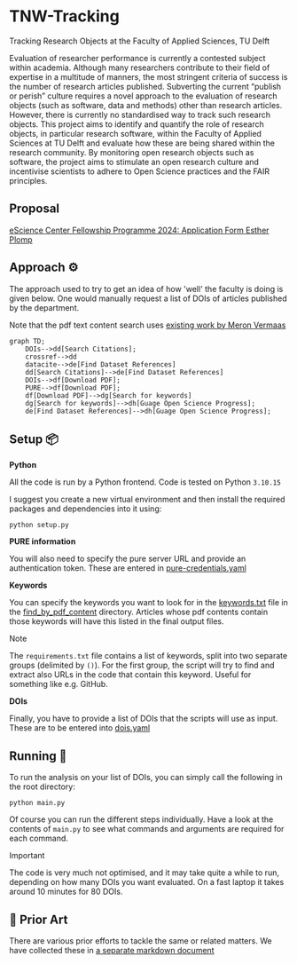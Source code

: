 # TNW-Tracking
Tracking Research Objects at the Faculty of Applied Sciences, TU Delft

Evaluation of researcher performance is currently a contested subject within academia. Although many researchers contribute to their field of expertise in a multitude of manners, the most stringent criteria of success is the number of research articles published. Subverting the current “publish or perish” culture requires a novel approach to the evaluation of research objects (such as software, data and methods) other than research articles. However, there is currently no standardised way to track such research objects. This project aims to identify and quantify the role of research objects, in particular research software, within the Faculty of Applied Sciences at TU Delft and evaluate how these are being shared within the research community. By monitoring open research objects such as software, the project aims to stimulate an open research culture and incentivise scientists to adhere to Open Science practices and the FAIR principles.


## Proposal
[eScience Center Fellowship Programme 2024: Application Form Esther Plomp](https://doi.org/10.5281/zenodo.10939832)

## Approach ⚙

The approach used to try to get an idea of how 'well' the faculty is doing is given below. One would manually request a list of DOIs of articles published by the department.

Note that the pdf text content search uses [existing work by Meron Vermaas](https://github.com/meronvermaas/PURE_fulltext_analysis/tree/main)

```mermaid
graph TD;
    DOIs-->dd[Search Citations];
    crossref-->dd
    datacite-->de[Find Dataset References]
    dd[Search Citations]-->de[Find Dataset References]
    DOIs-->df[Download PDF];
    PURE-->df[Download PDF];
    df[Download PDF]-->dg[Search for keywords]
    dg[Search for keywords]-->dh[Guage Open Science Progress];
    de[Find Dataset References]-->dh[Guage Open Science Progress];  
```

## Setup 📦

**Python**

All the code is run by a Python frontend. Code is tested on Python `3.10.15`

I suggest you create a new virtual environment and then install the required packages and dependencies into it using:

```shell
python setup.py
```

**PURE information**

You will also need to specify the pure server URL and provide an authentication token. These are entered in [pure-credentials.yaml](pure-credentials.yaml)

**Keywords**

You can specify the keywords you want to look for in the [keywords.txt](find_by_pdf_content/keywords.txt) file in the [find_by_pdf_content](find_by_pdf_content) directory. Articles whose pdf contents contain those keywords will have this listed in the final output files.

> [!NOTE]
> The `requirements.txt` file contains a list of keywords, split into two separate groups (delimited by `()`). For the first group, the script will try to find and extract also URLs in the code that contain this keyword. Useful for something like e.g. GitHub.

**DOIs**

Finally, you have to provide a list of DOIs that the scripts will use as input. These are to be entered into [dois.yaml](dois.yaml)

## Running 🚀

To run the analysis on your list of DOIs, you can simply call the following in the root directory:

```shell
python main.py
```

Of course you can run the different steps individually. Have a look at the contents of `main.py` to see what commands and arguments are required for each command.

> [!IMPORTANT]  
> The code is very much not optimised, and it may take quite a while to run, depending on how many DOIs you want evaluated. On a fast laptop it takes around 10 minutes for 80 DOIs.

## 📝 Prior Art 

There are various prior efforts to tackle the same or related matters. We have collected these in [a separate markdown document](docs/prior_art.md)  
